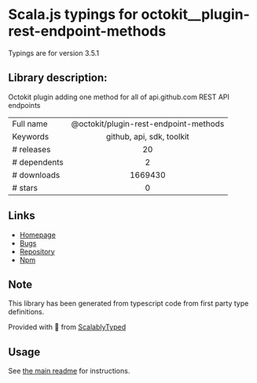 
# Scala.js typings for octokit__plugin-rest-endpoint-methods

Typings are for version 3.5.1

## Library description:
Octokit plugin adding one method for all of api.github.com REST API endpoints

|                    |                 |
| ------------------ | :-------------: |
| Full name          | @octokit/plugin-rest-endpoint-methods |
| Keywords           | github, api, sdk, toolkit |
| # releases         | 20 |
| # dependents       | 2 |
| # downloads        | 1669430 |
| # stars            | 0 |

## Links
- [Homepage](https://github.com/octokit/plugin-rest-endpoint-methods.js#readme)
- [Bugs](https://github.com/octokit/plugin-rest-endpoint-methods.js/issues)
- [Repository](https://github.com/octokit/plugin-rest-endpoint-methods.js)
- [Npm](https://www.npmjs.com/package/%40octokit%2Fplugin-rest-endpoint-methods)
    


## Note
This library has been generated from typescript code from first party type definitions.

Provided with :purple_heart: from [ScalablyTyped](https://github.com/oyvindberg/ScalablyTyped)

## Usage
See [the main readme](../../readme.md) for instructions.


